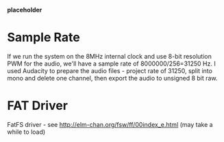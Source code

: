 __placeholder__

# Sample Rate
If we run the system on the 8MHz internal clock and use 8-bit resolution PWM for the audio, we'll
have a sample rate of 8000000/256=31250 Hz. I used Audacity to prepare the audio files - project
rate of 31250, split into mono and delete one channel, then export the audio to unsigned 8 bit raw.

# FAT Driver
FatFS driver - see http://elm-chan.org/fsw/ff/00index_e.html (may take a while to load)

